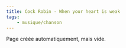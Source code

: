 ```yaml
---
title: Cock Robin - When your heart is weak
tags:
    - musique/chanson
---
```


Page créée automatiquement, mais vide.
